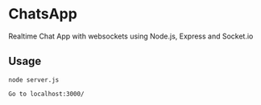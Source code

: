 # ChatsApp 
Realtime Chat App with websockets using Node.js, Express and Socket.io

## Usage 
```
node server.js 

Go to localhost:3000/
```
